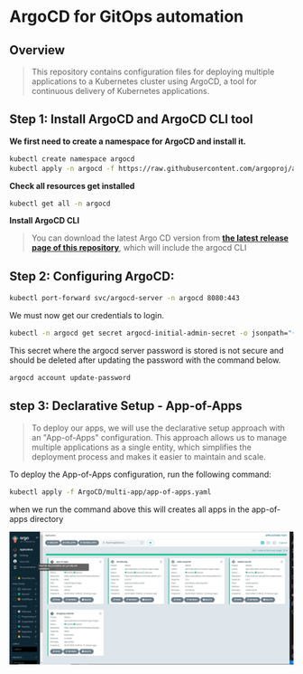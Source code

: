 # ArgoCD for GitOps automation 

## Overview
> This repository contains configuration files for deploying multiple applications to a Kubernetes cluster using ArgoCD, a tool for continuous delivery of Kubernetes applications.
## Step 1: Install ArgoCD and ArgoCD CLI tool

 **We first need to create a namespace for ArgoCD and install it.**
  ```bash
  kubectl create namespace argocd
  kubectl apply -n argocd -f https://raw.githubusercontent.com/argoproj/argo-cd/stable/manifests/install.yaml
  ```
**Check all resources get installed** 
  ```bash
  kubectl get all -n argocd
  ```
**Install ArgoCD CLI**
> You can download the latest Argo CD version from **[the latest release page of this repository](https://github.com/argoproj/argo-cd/releases/tag/v2.7.1)**, which will include the argocd CLI

## Step 2: Configuring ArgoCD:
 
  ```bash
  kubectl port-forward svc/argocd-server -n argocd 8080:443
  ```
We must now get our credentials to login.

  ```bash
  kubectl -n argocd get secret argocd-initial-admin-secret -o jsonpath="{.data.password}" | base64 -d
  ```
This secret where the argocd server password is stored is not secure and should be deleted after updating the password with the command below.
  
  ```bash
  argocd account update-password
  ```

## step 3: Declarative Setup - App-of-Apps
> To deploy our apps, we will use the declarative setup approach with an "App-of-Apps" configuration. This approach allows us to manage multiple applications as a single entity, which simplifies the deployment process and makes it easier to maintain and scale.

To deploy the App-of-Apps configuration, run the following command:

```bash
kubectl apply -f ArgoCD/multi-app/app-of-apps.yaml
```
when we run the command above this will creates all apps in the app-of-apps directory

![argocd](../images/agocd-dashboard.png) 

